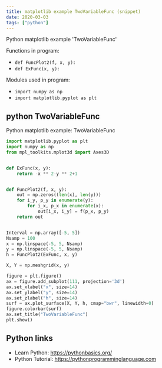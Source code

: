 ```yaml
---
title: matplotlib example TwoVariableFunc (snippet)
date: 2020-03-03
tags: ["python"]
---
```

Python matplotlib example 'TwoVariableFunc'

Functions in program: 
* `def FuncPlot2(f, x, y):`
* `def ExFunc(x, y):`

Modules used in program: 
* `import numpy as np`
* `import matplotlib.pyplot as plt`

## python TwoVariableFunc

Python matplotlib example: TwoVariableFunc

```python
import matplotlib.pyplot as plt
import numpy as np
from mpl_toolkits.mplot3d import Axes3D


def ExFunc(x, y):
    return -x ** 2-y ** 2+1


def FuncPlot2(f, x, y):
    out = np.zeros((len(x), len(y)))
    for i_y, p_y in enumerate(y):
        for i_x, p_x in enumerate(x):
            out[i_x, i_y] = f(p_x, p_y)
    return out


Interval = np.array([-5, 5])
Nsamp = 100
x = np.linspace(-5, 5, Nsamp)
y = np.linspace(-5, 5, Nsamp)
h = FuncPlot2(ExFunc, x, y)

X, Y = np.meshgrid(x, y)

figure = plt.figure()
ax = figure.add_subplot(111, projection='3d')
ax.set_xlabel("x", size=14)
ax.set_ylabel("y", size=14)
ax.set_zlabel("h", size=14)
surf = ax.plot_surface(X, Y, h, cmap="bwr", linewidth=0)
figure.colorbar(surf)
ax.set_title("TwoVariableFunc")
plt.show()


```

## Python links

- Learn Python: https://pythonbasics.org/
- Python Tutorial: https://pythonprogramminglanguage.com
